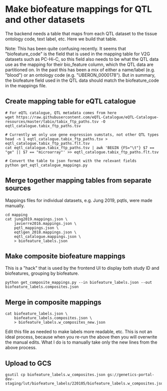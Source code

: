 Make biofeature mappings for QTL and other datasets
===================================================

The backend needs a table that maps from each QTL dataset to the tissue ontology code, text label, etc. Here we build that table.

Note: This has been quite confusing recently. It seems that "biofeature_code" is the field that is used in the mapping table for V2G datasets such as PC-Hi-C, so this field also needs to be what the QTL data use as the mapping for their bio_feature column, which the QTL data are partitioned on. In the past this has been a mix of either a name/label (e.g. "blood") or an ontology code (e.g. "UBERON_0000178").
But in summary, the biofeature field used in the QTL data should match the biofeature_code in the mappings file.

## Create mapping table for eQTL catalogue
```
# For eQTL catalogue, QTL metadata comes from here
wget https://raw.githubusercontent.com/eQTL-Catalogue/eQTL-Catalogue-resources/master/tabix/tabix_ftp_paths.tsv -O eqtl_catalogue.tabix_ftp_paths.tsv

# Currently we only use gene expression sumstats, not other QTL types
head -n 1 eqtl_catalogue.tabix_ftp_paths.tsv > eqtl_catalogue.tabix_ftp_paths.flt.tsv
cat eqtl_catalogue.tabix_ftp_paths.tsv | awk 'BEGIN {FS="\t"} $7 == "ge" || $7 == "microarray"' >> eqtl_catalogue.tabix_ftp_paths.flt.tsv

# Convert the table to json format with the relevant fields
python get_eqtl_catalogue_mappings.py
```

## Merge together mapping tables from separate sources

Mappings files for individual datasets, e.g. Jung 2019, pqtls, were made manually.

```
cd mapping
cat jung2019.mappings.json \
    javierre2016.mappings.json \
    pqtl_mappings.json \
    eqtlgen_2018.mappings.json \
    eqtl_catalogue.mappings.json \
    > biofeature_labels.json
```

## Make composite biofeature mappings

This is a "hack" that is used by the frontend UI to display both study ID and biofeatures, grouping by biofeature.
```
python get_composite_mappings.py --in biofeature_labels.json --out biofeature_labels.composites.json
```

## Merge in composite mappings

```
cat biofeature_labels.json \
    biofeature_labels.composites.json \
    > biofeature_labels.w_composites_new.json
```

Edit this file as needed to make labels more readable, etc.
This is not an ideal process, because when you re-run the above then you will overwrite the manual edits.
What I do is to manually take only the new lines from the above process.

## Upload to GCS
```
gsutil cp biofeature_labels.w_composites.json gs://genetics-portal-dev-staging/lut/biofeature_labels/220105/biofeature_labels.w_composites.json
```

